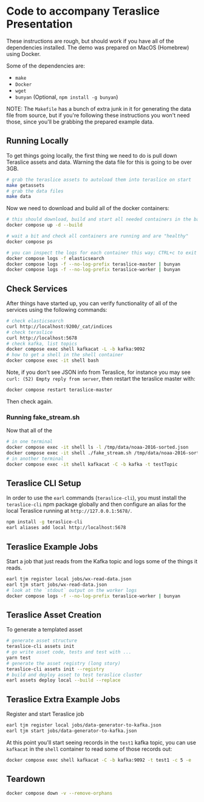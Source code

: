 # Code to accompany Teraslice Presentation

These instructions are rough, but should work if you have all of the
dependencies installed.  The demo was prepared on MacOS (Homebrew) using Docker.

Some of the dependencies are:

* `make`
* `Docker`
* `wget`
* `bunyan` (Optional, `npm install -g bunyan`)

NOTE: The `Makefile` has a bunch of extra junk in it for generating the data
file from source, but if you're following these instructions you won't need
those, since you'll be grabbing the prepared example data.

## Running Locally

To get things going locally, the first thing we need to do is pull down
Teraslice assets and data.  Warning the data file for this is going to be over
3GB.

```bash
# grab the teraslice assets to autoload them into teraslice on start
make getassets
# grab the data files
make data
```

Now we need to download and build all of the docker containers:

```bash
# this should download, build and start all needed containers in the background
docker compose up -d --build

# wait a bit and check all containers are running and are "healthy"
docker compose ps

# you can inspect the logs for each container this way; CTRL+c to exit
docker compose logs -f elasticsearch
docker compose logs -f --no-log-prefix teraslice-master | bunyan
docker compose logs -f --no-log-prefix teraslice-worker | bunyan
```

## Check Services

After things have started up, you can verify functionality of all of the
services using the following commands:

```bash
# check elasticsearch
curl http://localhost:9200/_cat/indices
# check teraslice
curl http://localhost:5678
# check kafka, list topics
docker compose exec shell kafkacat -L -b kafka:9092
# how to get a shell in the shell container
docker compose exec -it shell bash
```

Note, if you don't see JSON info from Teraslice, for instance you may see
`curl: (52) Empty reply from server`, then restart the teraslice master with:

```bash
docker compose restart teraslice-master
```

Then check again.

### Running fake_stream.sh

Now that all of the

```bash
# in one terminal
docker compose exec -it shell ls -l /tmp/data/noaa-2016-sorted.json
docker compose exec -it shell ./fake_stream.sh /tmp/data/noaa-2016-sorted.json
# in another terminal
docker compose exec -it shell kafkacat -C -b kafka -t testTopic
```

## Teraslice CLI Setup

In order to use the `earl` commands (`teraslice-cli`), you must install the
`teraslice-cli` npm package globally and then configure an alias for the local
Teraslice running at `http://127.0.0.1:5678/`.

```bash
npm install -g teraslice-cli
earl aliases add local http://localhost:5678
```

## Teraslice Example Jobs

Start a job that just reads from the Kafka topic and logs some of the things
it reads.

```bash
earl tjm register local jobs/wx-read-data.json
earl tjm start jobs/wx-read-data.json
# look at the `stdout` output on the worker logs
docker compose logs -f --no-log-prefix teraslice-worker | bunyan
```

## Teraslice Asset Creation

To generate a templated asset

```bash
# generate asset structure
teraslice-cli assets init
# go write asset code, tests and test with ...
yarn test
# generate the asset registry (long story)
teraslice-cli assets init --registry
# build and deploy asset to test teraslice cluster
earl assets deploy local --build --replace
```

## Teraslice Extra Example Jobs

Register and start Teraslice job

```bash
earl tjm register local jobs/data-generator-to-kafka.json
earl tjm start jobs/data-generator-to-kafka.json
```

At this point you'll start seeing records in the `test1` kafka topic, you can
use `kafkacat` in the `shell` container to read some of those records out:

```bash
docker compose exec shell kafkacat -C -b kafka:9092 -t test1 -c 5 -e
```

## Teardown

```bash
docker compose down -v --remove-orphans
```

